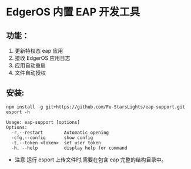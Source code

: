<!--
 * Copyright (c) 2022 EdgerOS Team.
 * All rights reserved.
 * 
 * Detailed license information can be found in the LICENSE file.
 * 
 * @Author       : Fu Wenhao <fuwenhao@acoinfo.com>
 * @Date         : 2023-02-02 10:22:57
 * @LastEditors  : Fu Wenhao <fuwenhao@acoinfo.com>
 * @LastEditTime : 2023-02-02 16:41:19
-->
# EdgerOS 内置 EAP 开发工具

## 功能：
1. 更新特权态 eap 应用
2. 接收 EdgerOS 应用日志
3. 应用自动重启
4. 文件自动授权


## 安装:
```
npm install -g git+https://github.com/Fu-StarsLights/eap-support.git
esport -h

Usage: eap-support [options]
Options:
  -r,--restart        Automatic opening
  -cfg,--config       show config      
  -t,--token <token>  set user token   
  -h, --help          display help for command
```

* 注意 运行 esport 上传文件时,需要在包含 eap 完整的结构目录中。

